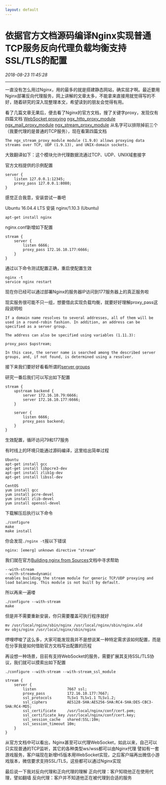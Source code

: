 ```yaml
---
layout: default
---
```


# 依据官方文档源码编译Nginx实现普通TCP服务反向代理负载均衡支持SSL/TLS的配置
_2018-08-23 11:45:28_

* * *

一直没有怎么用过Nginx，用的最多的就是搭建静态网站，确实屈才啊。最近要用Nginx部署反向代理服务，网上讲解的文章太多，不能拿来直接用就觉得写的不好，随着研究的深入现整理本文，希望读到的朋友会觉得有用。

看了几篇文章无果后，便去看了Nginx的官方文档，搜了关键字proxy，发现仅有四篇文档
[WebSocket proxying](https://nginx.org/en/docs/http/websocket.html)
[ngx_http_proxy_module](https://nginx.org/en/docs/http/ngx_http_proxy_module.html)
[ngx_mail_proxy_module](https://nginx.org/en/docs/mail/ngx_mail_proxy_module.html)
[ngx_stream_proxy_module](https://nginx.org/en/docs/stream/ngx_stream_proxy_module.html)
从名字可以排除掉前三个（我要代理的是普通的TCP服务），现在看第四篇文档
```
The ngx_stream_proxy_module module (1.9.0) allows proxying data streams over TCP, UDP (1.9.13), and UNIX-domain sockets.
```
大致翻译如下：这个模块允许代理数据流通过TCP、UDP、UNIX域套接字

官方文档提供的示例配置
```
server {
    listen 127.0.0.1:12345;
    proxy_pass 127.0.0.1:8080;
}
```
感觉正合我意，安装尝试一番吧

Ubuntu 16.04.4 LTS 安装 nginx/1.10.3 (Ubuntu)
```
apt-get install nginx
```

nginx.conf新增如下配置
```
stream {
    server {
        listen 6666;
        proxy_pass 172.16.10.177:6666;
    }
}
```
通过以下命令测试配置正确，重启使配置生效
```
nginx -t
service nginx restart
```
现在你已经可以通过部署Nginx的服务器IP访问到177服务器上的真正服务啦

现实服务很可能不只一组，想要借此实现负载均衡，就要好好理解proxy_pass这段说明啦
```
If a domain name resolves to several addresses, all of them will be used in a round-robin fashion. In addition, an address can be specified as a server group.

The address can also be specified using variables (1.11.3):

proxy_pass $upstream;

In this case, the server name is searched among the described server groups, and, if not found, is determined using a resolver.
```
接下来我们要好好看看所谓的[server groups](https://nginx.org/en/docs/stream/ngx_stream_upstream_module.html)

研究一番后我们可以写出如下配置
```
stream {
    upstream backend {
        server 172.16.10.79:6666;
        server 172.16.10.177:6666;
    }

    server {
        listen 6666;
        proxy_pass backend;
    }
}
```
生效配置，循环访问79和177服务

有时线上的环境只能通过源码编译，这里给出简单过程
```
Ubuntu
apt-get install gcc
apt-get install libpcre3-dev
apt-get install zlib1g-dev
apt-get install libssl-dev

CentOS
yum install gcc
yum install pcre-devel
yum install zlib-devel
yum install openssl-devel
```

下载解压后执行以下命令
```
./configure
make
make install
```

你会发现```./nginx -t```报以下错误
```
nginx: [emerg] unknown directive "stream"
```

我们就在官方[Building nginx from Sources](https://nginx.org/en/docs/configure.html)文档中寻求帮助
```
--with-stream
--with-stream=dynamic
enables building the stream module for generic TCP/UDP proxying and load balancing. This module is not built by default.
```

所以再来一遍喽
```
./configure --with-stream
make
```

但是并不需要重新安装，你只需要覆盖可执行程序就好
```
mv /usr/local/nginx/sbin/nginx /usr/local/nginx/sbin/nginx.old
mv objs/nginx /usr/local/nginx/sbin/nginx
```

啰哩啰唆了这么多，大家可能发现我并不是想说某一种特定需求该如何配置，而是在分享我是如何借助官方文档写出配置的历程

再设想一种场景，目前有支持WebSocket的服务，需要扩展其支持SSL/TLS协议，我们就可以摸索出如下配置
```
./configure --with-stream --with-stream_ssl_module
```
```
stream {
    server {
        listen              7667 ssl;
        proxy_pass          172.16.10.177:7667;
        ssl_protocols       TLSv1 TLSv1.1 TLSv1.2;
        ssl_ciphers         AES128-SHA:AES256-SHA:RC4-SHA:DES-CBC3-SHA:RC4-MD5;
        ssl_certificate     /usr/local/nginx/conf/cert.pem;
        ssl_certificate_key /usr/local/nginx/conf/cert.key;
        ssl_session_cache   shared:SSL:10m;
        ssl_session_timeout 10m;
    }
}
```

从官方文档中可以看出，Nginx甚至可以代理WebSocket，如此以来，自己可以只实现普通的TCP监听，其它的各种类型ws/wss都可以由Nginx代理
譬如有一套游戏服务，客户端现在新增H5版本用WebSocket实现，之后客户端再出微信小游戏版本，微信要求支持SSL/TLS，这些都可以通过Nginx实现

最后说一下我对反向代理和正向代理的理解
正向代理：客户知晓他正在使用代理，譬如翻墙
反向代理：客户并不知道他正在被代理到合适的服务
